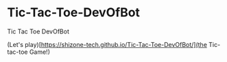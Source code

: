 # Tic-Tac-Toe-DevOfBot
Tic Tac Toe DevOfBot 

(Let's play)[https://shizone-tech.github.io/Tic-Tac-Toe-DevOfBot/](the Tic-tac-toe Game!)
